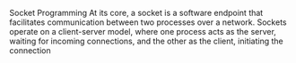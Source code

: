 Socket Programming 
At its core, a socket is a software endpoint that facilitates communication between two processes over a network. Sockets operate on a client-server model, where one process acts as the server, waiting for incoming connections, and the other as the client, initiating the connection
